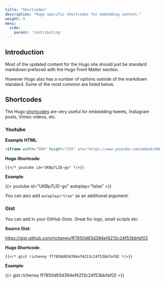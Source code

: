 ```yaml
---
title: "Shortcodes"
description: "Hugo specific shortcodes for embedding content."
weight: 9
menu:
  side:
    parent: 'Contributing'
---
```


## Introduction

Most of the updated content for the Hugo site should just be standard markdown prefaced with the Hugo Front Matter section.

However Hugo also has a number of options outside of the markdown standard. Some of the most common are listed below.

## Shortcodes

The Hugo [shortcodes](https://gohugo.io/content-management/shortcodes/) are very useful for embedding tweets, Instagram posts, Vimeo videos, etc.

### Youtube

**Example HTML**:

```html
<iframe width="560" height="315" src="https://www.youtube.com/embed/UKBp7LID-go?rel=0" frameborder="0" allow="autoplay; encrypted-media" allowfullscreen></iframe>
```

**Hugo Shortcode**:

```text
{{</* youtube id="UKBp7LID-go" */>}}
```

**Example**:

{{< youtube id="UKBp7LID-go" autoplay="false" >}}

You can also add `autoplay="true"` as an additional argument.

### Gist

You can add in your GitHub Gists. Great for logs, small scripts etc.

**Source Gist**:

<https://gist.github.com/richeney/ff7850d83d394ef4213c24f53bbfaf02>

**Hugo Shortcode**:

`````text
{{</* gist richeney ff7850d83d394ef4213c24f53bbfaf02 */>}}
`````

**Example**:

{{< gist richeney ff7850d83d394ef4213c24f53bbfaf02 >}}
